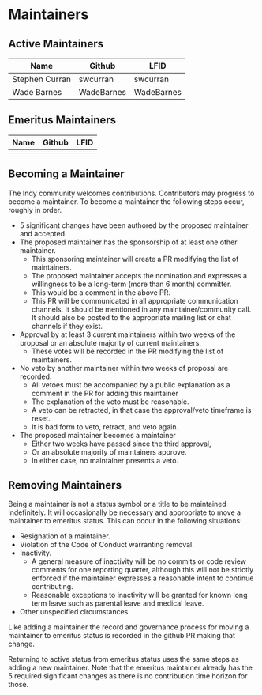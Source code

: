 # Maintainers

 ## Active Maintainers

 <!-- Please keep this sorted alphabetically by github -->

 | Name             | Github           | LFID             |
 | ---------------- | ---------------- | ---------------- |
 | Stephen Curran   | swcurran         | swcurran         |
 | Wade Barnes | WadeBarnes  | WadeBarnes  |

 ## Emeritus Maintainers

 | Name         | Github  | LFID    |
 |--------------|---------|---------|
 |   |  |  |

 ## Becoming a Maintainer

 The Indy community welcomes contributions. Contributors may progress to become a
 maintainer. To become a maintainer the following steps occur, roughly in order.

 - 5 significant changes have been authored by the proposed maintainer and
   accepted.
 - The proposed maintainer has the sponsorship of at least one other maintainer.
   - This sponsoring maintainer will create a PR modifying the list of
     maintainers.
   - The proposed maintainer accepts the nomination and expresses a willingness
     to be a long-term (more than 6 month) committer.
   - This would be a comment in the above PR.
   - This PR will be communicated in all appropriate communication channels. It
     should be mentioned in any maintainer/community call. It should also be
     posted to the appropriate mailing list or chat channels if they exist.
 - Approval by at least 3 current maintainers within two weeks of the proposal or
   an absolute majority of current maintainers.
   - These votes will be recorded in the PR modifying the list of maintainers.
 - No veto by another maintainer within two weeks of proposal are recorded.
   - All vetoes must be accompanied by a public explanation as a comment in the
     PR for adding this maintainer
   - The explanation of the veto must be reasonable.
   - A veto can be retracted, in that case the approval/veto timeframe is reset.
   - It is bad form to veto, retract, and veto again.
 - The proposed maintainer becomes a maintainer
   - Either two weeks have passed since the third approval,
   - Or an absolute majority of maintainers approve.
   - In either case, no maintainer presents a veto.

 ## Removing Maintainers

 Being a maintainer is not a status symbol or a title to be maintained
 indefinitely. It will occasionally be necessary and appropriate to move a
 maintainer to emeritus status. This can occur in the following situations:

 - Resignation of a maintainer.
 - Violation of the Code of Conduct warranting removal.
 - Inactivity.
   - A general measure of inactivity will be no commits or code review comments
     for one reporting quarter, although this will not be strictly enforced if
     the maintainer expresses a reasonable intent to continue contributing.
   - Reasonable exceptions to inactivity will be granted for known long term
     leave such as parental leave and medical leave.
 - Other unspecified circumstances.

 Like adding a maintainer the record and governance process for moving a
 maintainer to emeritus status is recorded in the github PR making that change.

 Returning to active status from emeritus status uses the same steps as adding a
 new maintainer. Note that the emeritus maintainer already has the 5 required
 significant changes as there is no contribution time horizon for those.
